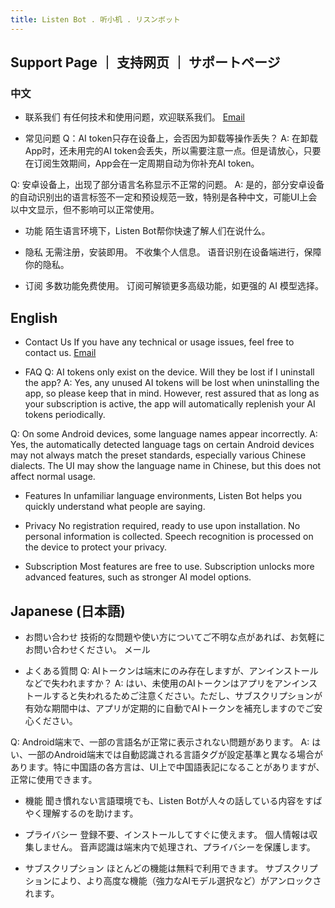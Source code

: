```yaml
---
title: Listen Bot . 听小机 . リスンボット
---
```


## Support Page ｜ 支持网页 ｜ サポートページ

### 中文

- 联系我们
有任何技术和使用问题，欢迎联系我们。
[Email](email:tosuhe@gmail.com)

- 常见问题
Q：AI token只存在设备上，会否因为卸载等操作丢失？
A: 在卸载App时，还未用完的AI token会丢失，所以需要注意一点。但是请放心，只要在订阅生效期间，App会在一定周期自动为你补充AI token。

Q: 安卓设备上，出现了部分语言名称显示不正常的问题。
A: 是的，部分安卓设备的自动识别出的语言标签不一定和预设规范一致，特别是各种中文，可能UI上会以中文显示，但不影响可以正常使用。

- 功能
陌生语言环境下，Listen Bot帮你快速了解人们在说什么。

- 隐私
无需注册，安装即用。
不收集个人信息。
语音识别在设备端进行，保障你的隐私。

- 订阅
多数功能免费使用。
订阅可解锁更多高级功能，如更强的 AI 模型选择。

## English
- Contact Us
If you have any technical or usage issues, feel free to contact us.
[Email](email:tosuhe@gmail.com)

- FAQ
Q: AI tokens only exist on the device. Will they be lost if I uninstall the app?
A: Yes, any unused AI tokens will be lost when uninstalling the app, so please keep that in mind. However, rest assured that as long as your subscription is active, the app will automatically replenish your AI tokens periodically.

Q: On some Android devices, some language names appear incorrectly.
A: Yes, the automatically detected language tags on certain Android devices may not always match the preset standards, especially various Chinese dialects. The UI may show the language name in Chinese, but this does not affect normal usage.

- Features
In unfamiliar language environments, Listen Bot helps you quickly understand what people are saying.

- Privacy
No registration required, ready to use upon installation.
No personal information is collected.
Speech recognition is processed on the device to protect your privacy.

- Subscription
Most features are free to use.
Subscription unlocks more advanced features, such as stronger AI model options.

## Japanese (日本語)

- お問い合わせ
技術的な問題や使い方についてご不明な点があれば、お気軽にお問い合わせください。
メール

- よくある質問
Q: AIトークンは端末にのみ存在しますが、アンインストールなどで失われますか？
A: はい、未使用のAIトークンはアプリをアンインストールすると失われるためご注意ください。ただし、サブスクリプションが有効な期間中は、アプリが定期的に自動でAIトークンを補充しますのでご安心ください。

Q: Android端末で、一部の言語名が正常に表示されない問題があります。
A: はい、一部のAndroid端末では自動認識される言語タグが設定基準と異なる場合があります。特に中国語の各方言は、UI上で中国語表記になることがありますが、正常に使用できます。

- 機能
聞き慣れない言語環境でも、Listen Botが人々の話している内容をすばやく理解するのを助けます。

- プライバシー
登録不要、インストールしてすぐに使えます。
個人情報は収集しません。
音声認識は端末内で処理され、プライバシーを保護します。

- サブスクリプション
ほとんどの機能は無料で利用できます。
サブスクリプションにより、より高度な機能（強力なAIモデル選択など）がアンロックされます。